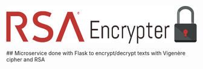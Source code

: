 <p align="center">
  <img src="https://github.com/AxelJunes/RSA_Encrypter/blob/master/Flask/static/img/logo.png" height=100>
</p>
## Microservice done with Flask to encrypt/decrypt texts with Vigenère cipher and RSA
